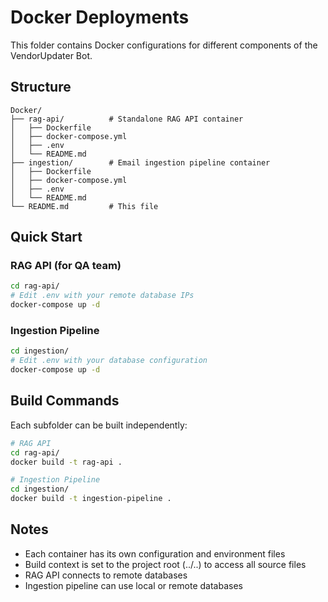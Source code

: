 # Docker Deployments

This folder contains Docker configurations for different components of the VendorUpdater Bot.

## Structure

```
Docker/
├── rag-api/          # Standalone RAG API container
│   ├── Dockerfile
│   ├── docker-compose.yml
│   ├── .env
│   └── README.md
├── ingestion/        # Email ingestion pipeline container
│   ├── Dockerfile
│   ├── docker-compose.yml
│   ├── .env
│   └── README.md
└── README.md         # This file
```

## Quick Start

### RAG API (for QA team)
```bash
cd rag-api/
# Edit .env with your remote database IPs
docker-compose up -d
```

### Ingestion Pipeline
```bash
cd ingestion/
# Edit .env with your database configuration
docker-compose up -d
```

## Build Commands

Each subfolder can be built independently:

```bash
# RAG API
cd rag-api/
docker build -t rag-api .

# Ingestion Pipeline  
cd ingestion/
docker build -t ingestion-pipeline .
```

## Notes

- Each container has its own configuration and environment files
- Build context is set to the project root (../..) to access all source files
- RAG API connects to remote databases
- Ingestion pipeline can use local or remote databases